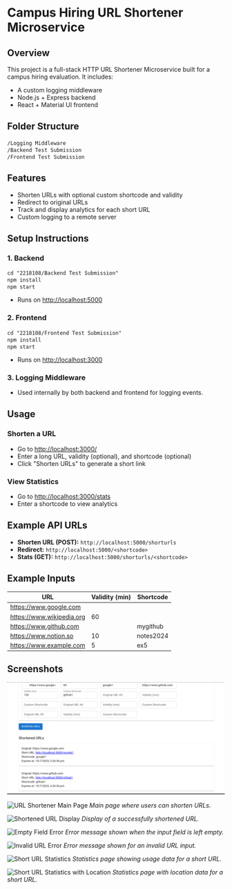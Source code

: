 # Campus Hiring URL Shortener Microservice

## Overview
This project is a full-stack HTTP URL Shortener Microservice built for a campus hiring evaluation. It includes:
- A custom logging middleware
- Node.js + Express backend
- React + Material UI frontend

## Folder Structure
```
/Logging Middleware
/Backend Test Submission
/Frontend Test Submission
```

## Features
- Shorten URLs with optional custom shortcode and validity
- Redirect to original URLs
- Track and display analytics for each short URL
- Custom logging to a remote server

## Setup Instructions

### 1. Backend
```
cd "2218108/Backend Test Submission"
npm install
npm start
```
- Runs on [http://localhost:5000](http://localhost:5000)

### 2. Frontend
```
cd "2218108/Frontend Test Submission"
npm install
npm start
```
- Runs on [http://localhost:3000](http://localhost:3000)

### 3. Logging Middleware
- Used internally by both backend and frontend for logging events.

## Usage

### Shorten a URL
- Go to [http://localhost:3000/](http://localhost:3000/)
- Enter a long URL, validity (optional), and shortcode (optional)
- Click "Shorten URLs" to generate a short link

### View Statistics
- Go to [http://localhost:3000/stats](http://localhost:3000/stats)
- Enter a shortcode to view analytics

## Example API URLs
- **Shorten URL (POST):** `http://localhost:5000/shorturls`
- **Redirect:** `http://localhost:5000/<shortcode>`
- **Stats (GET):** `http://localhost:5000/shorturls/<shortcode>`

## Example Inputs
| URL                        | Validity (min) | Shortcode   |
|----------------------------|----------------|-------------|
| https://www.google.com     |                |             |
| https://www.wikipedia.org  | 60             |             |
| https://www.github.com     |                | mygithub    |
| https://www.notion.so      | 10             | notes2024   |
| https://www.example.com    | 5              | ex5         |

## Screenshots

![Main Screenshot](frontend/screenshots/Main.png)

![URL Shortener Main Page](screenshots/1_url_shortener.png)
*Main page where users can shorten URLs.*

![Shortened URL Display](screenshots/5_url_shortener.png)
*Display of a successfully shortened URL.*

![Empty Field Error](screenshots/empty_field.png)
*Error message shown when the input field is left empty.*

![Invalid URL Error](screenshots/invalid_url.png)
*Error message shown for an invalid URL input.*

![Short URL Statistics](screenshots/short_url_statistics_1.png)
*Statistics page showing usage data for a short URL.*

![Short URL Statistics with Location](screenshots/short_url_statistics_with_location.png)
*Statistics page with location data for a short URL.*

